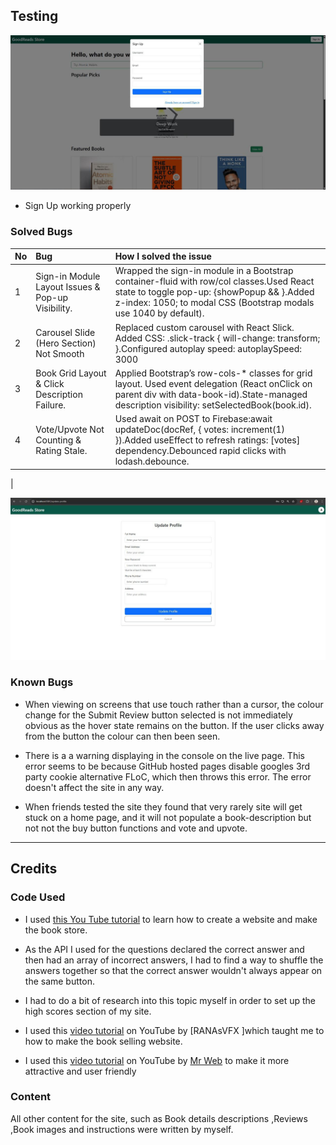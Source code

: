 ## Testing
![Sign Up](https://github.com/rakhikhinder/book-review-frontend/blob/main/src/assets/images/photo_6307711004267627937_y%20(1).jpg)
* Sign Up working properly 
### Solved Bugs

| No | Bug | How I solved the issue |
| :--- | :--- | :--- |
| 1 | Sign-in Module Layout Issues & Pop-up Visibility. |  Wrapped the sign-in module in a Bootstrap container-fluid with row/col classes.Used React state to toggle pop-up: {showPopup && <Modal />}.Added z-index: 1050; to modal CSS (Bootstrap modals use 1040 by default). |
| 2 | Carousel Slide (Hero Section) Not Smooth |Replaced custom carousel with React Slick. Added CSS: .slick-track { will-change: transform; }.Configured autoplay speed: autoplaySpeed: 3000 |
| 3 | Book Grid Layout & Click Description Failure. | Applied Bootstrap’s row-cols-* classes for grid layout. Used event delegation (React onClick on parent div with data-book-id).State-managed description visibility: setSelectedBook(book.id).|
| 4 | Vote/Upvote Not Counting & Rating Stale.| Used await on POST to Firebase:await updateDoc(docRef, { votes: increment(1) }).Added useEffect to refresh ratings: [votes] dependency.Debounced rapid clicks with lodash.debounce.
 |

![Update profile](https://github.com/rakhikhinder/book-review-frontend/blob/main/src/assets/images/photo_6307711004267627936_y.jpg)
### Known Bugs

* When viewing on screens that use touch rather than a cursor, the colour change for the Submit Review button selected is not immediately obvious as the hover state remains on the button. If the user clicks away from the button the colour can then been seen.

* There is a a warning displaying in the console on the live page. This error seems to be because GitHub hosted pages disable googles 3rd party cookie alternative FLoC, which then throws this error. The error doesn't affect the site in any way.

* When friends tested the site they found that very rarely site will get stuck on a home page, and it will not populate a book-description but not not the buy button functions and vote and upvote. 

- - -

## Credits

### Code Used

* I used [this You Tube tutorial](https://www.youtube.com/watch?v=0iCmz90nR9k) to learn how to create a website and make the book store.

* As the API I used for the questions declared the correct answer and then had an array of incorrect answers, I had to find a way to shuffle the answers together so that the correct answer wouldn't always appear on the same button. 

* I had to do a bit of research into this topic myself in order to set up the high scores section of my site.

* I used this [video tutorial](https://www.youtube.com/watch?v=jfc3dcLS7l4) on YouTube by [RANAsVFX
]which taught me to how to make the book selling website.

* I used this [video tutorial](https://www.youtube.com/watch?v=w5V2UTQY6KA) on YouTube by [Mr Web](https://www.youtube.com/watch?v=w5V2UTQY6KA) to make it more attractive and user friendly
### Content

All other content for the site, such as Book details descriptions ,Reviews ,Book images and instructions were written by myself.




